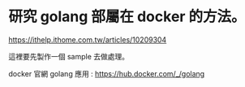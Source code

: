 
# 研究 golang 部屬在 docker 的方法。
https://ithelp.ithome.com.tw/articles/10209304

這裡要先製作一個 sample 去做處理。

docker 官網 golang 應用 : 
https://hub.docker.com/_/golang